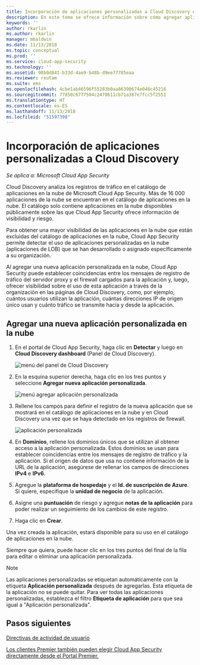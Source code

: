 ```yaml
---
title: Incorporación de aplicaciones personalizadas a Cloud Discovery en Cloud App Security | Microsoft Docs
description: En este tema se ofrece información sobre cómo agregar aplicaciones personalizadas a Cloud Discovery en Cloud App Security para supervisar Shadow IT.
keywords: ''
author: rkarlin
ms.author: rkarlin
manager: mbaldwin
ms.date: 11/13/2018
ms.topic: conceptual
ms.prod: ''
ms.service: cloud-app-security
ms.technology: ''
ms.assetid: 98b0d841-b33d-4ae9-b48b-d9ee77785eaa
ms.reviewer: reutam
ms.suite: ems
ms.openlocfilehash: 4cbe1ab46596f55283b0aa86390674e048c45216
ms.sourcegitcommit: 77850c6777504c2478611cb71a387e7fcc5f2551
ms.translationtype: HT
ms.contentlocale: es-ES
ms.lasthandoff: 11/13/2018
ms.locfileid: "51597398"
---
```

# <a name="add-custom-apps-to-cloud-discovery"></a>Incorporación de aplicaciones personalizadas a Cloud Discovery

*Se aplica a: Microsoft Cloud App Security*
    
Cloud Discovery analiza los registros de tráfico en el catálogo de aplicaciones en la nube de Microsoft Cloud App Security. Más de 16 000 aplicaciones de la nube se encuentran en el catálogo de aplicaciones en la nube. El catálogo solo contiene aplicaciones en la nube disponibles públicamente sobre las que Cloud App Security ofrece información de visibilidad y riesgo.

Para obtener una mayor visibilidad de las aplicaciones en la nube que están excluidas del catálogo de aplicaciones en la nube, Cloud App Security permite detectar el uso de aplicaciones personalizadas en la nube (aplicaciones de LOB) que se han desarrollado o asignado específicamente a su organización.

Al agregar una nueva aplicación personalizada en la nube, Cloud App Security puede establecer coincidencias entre los mensajes de registro de tráfico del servidor proxy y el firewall cargados para la aplicación y, luego, ofrecer visibilidad sobre el uso de esta aplicación a través de la organización en las páginas de Cloud Discovery, como, por ejemplo, cuántos usuarios utilizan la aplicación, cuántas direcciones IP de origen único usan y cuánto tráfico se transmite hacia y desde la aplicación. 

## <a name="add-a-new-custom-cloud-app"></a>Agregar una nueva aplicación personalizada en la nube

1. En el portal de Cloud App Security, haga clic en **Detectar** y luego en **Cloud Discovery dashboard** (Panel de Cloud Discovery). 
  
   ![menú del panel de Cloud Discovery](./media/cloud-discovery-dashboard-menu.png)

2. En la esquina superior derecha, haga clic en los tres puntos y seleccione **Agregar nueva aplicación personalizada**. 

   ![menú agregar aplicación personalizada](./media/add-custom-app-menu.png)

3. Rellene los campos para definir el registro de la nueva aplicación que se mostrará en el catálogo de aplicaciones en la nube y en Cloud Discovery una vez que se haya detectado en los registros de firewall.

   ![aplicación personalizada](./media/add-custom-app.png)

4. En **Dominios**, rellene los dominios únicos que se utilizan al obtener acceso a la aplicación personalizada. Estos dominios se usan para establecer coincidencias entre los mensajes de registro de tráfico y la aplicación. Si el origen de datos que usa no contiene información de la URL de la aplicación, asegúrese de rellenar los campos de direcciones **IPv4** e **IPv6**.
5. Agregue la **plataforma de hospedaje** y el **Id. de suscripción de Azure**. Si quiere, especifique la **unidad de negocio** de la aplicación. 
6. Asigne una **puntuación** de riesgo y agregue **notas de la aplicación** para poder realizar un seguimiento de los cambios de este registro.
7. Haga clic en **Crear**.

Una vez creada la aplicación, estará disponible para su uso en el catálogo de aplicaciones en la nube.

Siempre que quiera, puede hacer clic en los tres puntos del final de la fila para editar o eliminar una aplicación personalizada.

>[!NOTE]
> Las aplicaciones personalizadas se etiquetan automáticamente con la etiqueta **Aplicación personalizada** después de agregarlas. Esta etiqueta de la aplicación no se puede quitar.
Para ver todas las aplicaciones personalizadas, establezca el filtro **Etiqueta de aplicación** para que sea igual a "Aplicación personalizada". 
<!-- -  By default, custom apps have a risk score of 10, but you can use the **Override app score** action to change it at any time.-->

  
## <a name="next-steps"></a>Pasos siguientes 
[Directivas de actividad de usuario](user-activity-policies.md)   

[Los clientes Premier también pueden elegir Cloud App Security directamente desde el Portal Premier.](https://premier.microsoft.com/)  
  
  